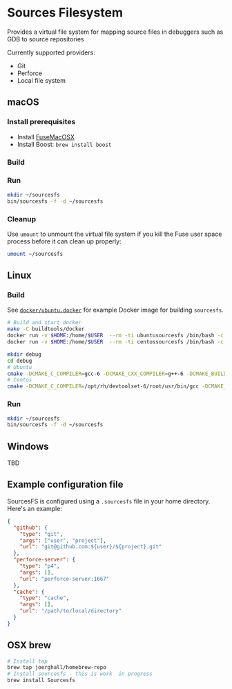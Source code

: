 # Sources Filesystem

Provides a virtual file system for mapping source files in debuggers such as GDB to source repositories

Currently supported providers:

* Git
* Perforce
* Local file system

## macOS

### Install prerequisites

* Install [FuseMacOSX][fuse-macos]
* Install Boost: `brew install boost`

### Build

### Run

```bash
mkdir ~/sourcesfs
bin/sourcesfs -f -d ~/sourcesfs
```

### Cleanup

Use `umount` to unmount the virtual file system if you kill the Fuse user space process before it can clean up properly:

```bash
umount ~/sourcesfs
```

## Linux

### Build

See [`docker/ubuntu.docker`][docker-file] for example Docker image for building `sourcesfs`.

```bash
# Build and start docker
make -C buildtools/docker
docker run -v $HOME:/home/$USER  --rm -ti ubuntusourcesfs /bin/bash -c "useradd -u `id -u` -g 0 -M $USER && su - $USER"
docker run -v $HOME:/home/$USER  --rm -ti centossourcesfs /bin/bash -c "useradd -u `id -u` -g 0 -M $USER && su - $USER"
```

```bash
mkdir debug
cd debug
# Ubuntu
cmake -DCMAKE_C_COMPILER=gcc-6 -DCMAKE_CXX_COMPILER=g++-6 -DCMAKE_BUILD_TYPE=DEBUG -G "Unix Makefiles" ..
# Centos
cmake -DCMAKE_C_COMPILER=/opt/rh/devtoolset-6/root/usr/bin/gcc -DCMAKE_CXX_COMPILER=/opt/rh/devtoolset-6/root/usr/bin/g++ -DCMAKE_BUILD_TYPE=DEBUG -G "Unix Makefiles" ..

```

### Run

```bash
mkdir ~/sourcesfs
bin/sourcesfs -f -d ~/sourcesfs
```

## Windows

TBD

## Example configuration file

SourcesFS is configured using a `.sourcesfs` file in your home directory. Here's an example:

```json
{
  "github": {
    "type": "git",
    "args": ["user", "project"],
    "url": "git@github.com:${user}/${project}.git"
  },
  "perforce-server": {
    "type": "p4",
    "args": [],
    "url": "perforce-server:1667"
  },
  "cache": {
    "type": "cache",
    "args": [],
    "url": "/path/to/local/directory"
  }
}
```

## OSX brew

```bash
# Install tap
brew tap joerghall/homebrew-repo
# Install sourcesfs - this is work  in progress
brew install Sourcesfs
```

[docker-file]: buildtools/docker/ubuntu.docker
[fuse-macos]: https://osxfuse.github.io
